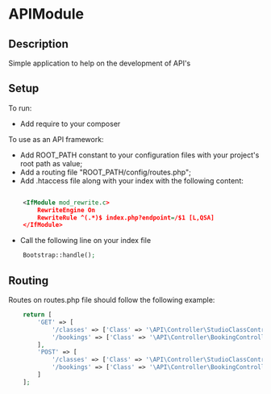 # APIModule

## Description #

Simple application to help on the development of API's

## Setup ##

To run:
- Add require to your composer

To use as an API framework:
- Add ROOT_PATH constant to your configuration files with your project's root path as value;
- Add a routing file "ROOT_PATH/config/routes.php";
- Add .htaccess file along with your index with the following content:
```xml

    <IfModule mod_rewrite.c>
        RewriteEngine On
        RewriteRule ^(.*)$ index.php?endpoint=/$1 [L,QSA]
    </IfModule>
```
- Call the following line on your index file
```php
    Bootstrap::handle();
```

## Routing ##

Routes on routes.php file should follow the following example:

```php
    return [
        'GET' => [
            '/classes' => ['Class' => '\API\Controller\StudioClassController', 'Method' => 'get'],
            '/bookings' => ['Class' => '\API\Controller\BookingController', 'Method' => 'get']
        ],
        'POST' => [
            '/classes' => ['Class' => '\API\Controller\StudioClassController', 'Method' => 'add'],
            '/bookings' => ['Class' => '\API\Controller\BookingController', 'Method' => 'add']
        ]
    ];
```